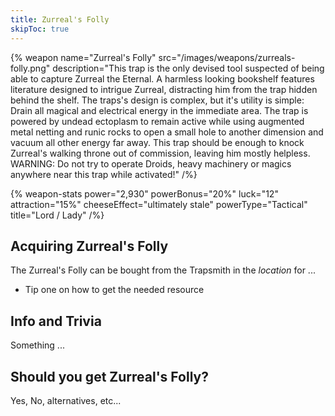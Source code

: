 ```yaml
---
title: Zurreal's Folly
skipToc: true
---
```


{% weapon
 name="Zurreal's Folly"
 src="/images/weapons/zurreals-folly.png"
 description="This trap is the only devised tool suspected of being able to capture Zurreal the Eternal. A harmless looking bookshelf features literature designed to intrigue Zurreal, distracting him from the trap hidden behind the shelf. The traps's design is complex, but it's utility is simple: Drain all magical and electrical energy in the immediate area. The trap is powered by undead ectoplasm to remain active while using augmented metal netting and runic rocks to open a small hole to another dimension and vacuum all other energy far away. This trap should be enough to knock Zurreal's walking throne out of commission, leaving him mostly helpless. WARNING: Do not try to operate Droids, heavy machinery or magics anywhere near this trap while activated!"
/%}

{% weapon-stats
 power="2,930"
 powerBonus="20%"
 luck="12"
 attraction="15%"
 cheeseEffect="ultimately stale"
 powerType="Tactical"
 title="Lord / Lady"
/%}

## Acquiring Zurreal's Folly

The Zurreal's Folly can be bought from the Trapsmith in the *location* for ...

- Tip one on how to get the needed resource

## Info and Trivia

Something ...

## Should you get Zurreal's Folly?

Yes, No, alternatives, etc...
